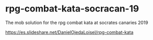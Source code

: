 # rpg-combat-kata-socracan-19
The mob solution for the rpg combat kata at socrates canaries 2019

https://es.slideshare.net/DanielOjedaLoisel/rpg-combat-kata
